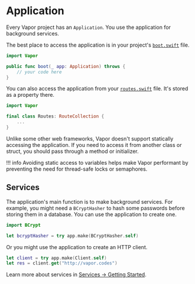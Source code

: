 # Application

Every Vapor project has an `Application`. You use the application for background services.

The best place to access the application is in your project's [`boot.swift`](structure.md#bootswift) file.

```swift
import Vapor

public func boot(_ app: Application) throws {
    // your code here
}
```

You can also access the application from your [`routes.swift`](structure.md#routesswift) file. It's stored
as a property there.

```swift
import Vapor

final class Routes: RouteCollection {
    ...
}
```

Unlike some other web frameworks, Vapor doesn't support statically accessing the application.
If you need to access it from another class or struct, you should pass through a method or initializer.

!!! info
    Avoiding static access to variables helps make Vapor performant by preventing
    the need for thread-safe locks or semaphores.


## Services

The application's main function is to make background services. For example, you might need a `BCryptHasher` to hash
some passwords before storing them in a database. You can use the application to create one.

```swift
import BCrypt

let bcryptHasher = try app.make(BCryptHasher.self)
```

Or you might use the application to create an HTTP client.

```swift
let client = try app.make(Client.self)
let res = client.get("http://vapor.codes")
```

Learn more about services in [Services &rarr; Getting Started](../services/getting-started.md).

